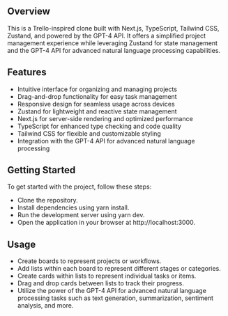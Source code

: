 ## Overview
This is a Trello-inspired clone built with Next.js, TypeScript, Tailwind CSS, Zustand, and powered by the GPT-4 API. It offers a simplified project management experience while leveraging Zustand for state management and the GPT-4 API for advanced natural language processing capabilities.

## Features
- Intuitive interface for organizing and managing projects
- Drag-and-drop functionality for easy task management
- Responsive design for seamless usage across devices
- Zustand for lightweight and reactive state management
- Next.js for server-side rendering and optimized performance
- TypeScript for enhanced type checking and code quality
- Tailwind CSS for flexible and customizable styling
- Integration with the GPT-4 API for advanced natural language processing

## Getting Started
To get started with the project, follow these steps:

- Clone the repository.
- Install dependencies using yarn install.
- Run the development server using yarn dev.
- Open the application in your browser at http://localhost:3000.

## Usage
- Create boards to represent projects or workflows.
- Add lists within each board to represent different stages or categories.
- Create cards within lists to represent individual tasks or items.
- Drag and drop cards between lists to track their progress.
- Utilize the power of the GPT-4 API for advanced natural language processing tasks such as text generation, summarization, sentiment analysis, and more.
